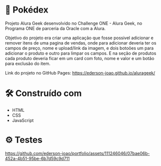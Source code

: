 # :rocket: Pokédex
Projeto Alura Geek desenvolvido no Challenge ONE - Alura Geek, no Programa ONE de parceria da Oracle com a Alura.

Objetivo do projeto era criar uma aplicação que fosse possivel adicionar e remover itens de uma pagina de vendas, onde para adicionar deveria ter os campos de preço, nome e upload/link da imagem, e dois botoões um para adicionar o produto e outro para limpar os campos. E na seção de produtos cada produto deveria ficar em um card com foto, nome e valor e um botão para exclusão do item.

Link do projeto no GitHub Pages: https://ederson-joao.github.io/alurageek/

# :hammer_and_wrench: Construído com
* HTML
* CSS 
* JavaScript

# :gear: Testes
https://github.com/ederson-joao/portfolio/assets/111246046/07bae06b-452a-4b51-95be-6b7d59c9d711

